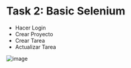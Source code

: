 # Task 2: Basic Selenium

- Hacer Login
- Crear Proyecto
- Crear Tarea
- Actualizar Tarea

![image](https://user-images.githubusercontent.com/74274632/200087953-7cd2712e-8e5d-4cbb-8c4d-e8b625b59ac7.png)

